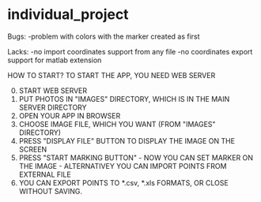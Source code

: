 # individual_project
Bugs:
-problem with colors with the marker created as first

Lacks:
-no import coordinates support from any file
-no coordinates export support for matlab extension


HOW TO START?
TO START THE APP, YOU NEED WEB SERVER

0. START WEB SERVER
1. PUT PHOTOS IN "IMAGES" DIRECTORY, WHICH IS IN THE MAIN SERVER DIRECTORY
2. OPEN YOUR APP IN BROWSER
3. CHOOSE IMAGE FILE, WHICH YOU WANT (FROM "IMAGES" DIRECTORY)
4. PRESS "DISPLAY FILE" BUTTON TO DISPLAY THE IMAGE ON THE SCREEN
5. PRESS "START MARKING BUTTON" - NOW YOU CAN SET MARKER ON THE IMAGE - ALTERNATIVEY YOU CAN IMPORT POINTS FROM EXTERNAL FILE
6. YOU CAN EXPORT POINTS TO *.csv, *.xls FORMATS, OR CLOSE WITHOUT SAVING.

